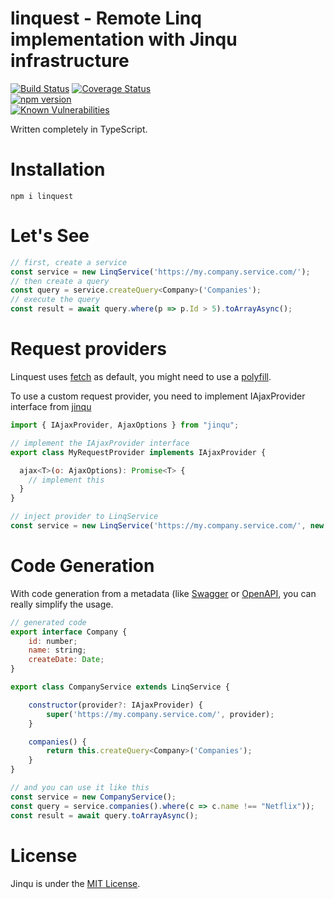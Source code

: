 # linquest - Remote Linq implementation with Jinqu infrastructure

[![Build Status](https://travis-ci.org/jin-qu/linquest.svg?branch=master)](https://travis-ci.org/jin-qu/linquest)
[![Coverage Status](https://coveralls.io/repos/github/jin-qu/linquest/badge.svg?branch=master)](https://coveralls.io/github/jin-qu/linquest?branch=master)	
[![npm version](https://badge.fury.io/js/linquest.svg)](https://badge.fury.io/js/linquest)	
<a href="https://snyk.io/test/npm/linquest"><img src="https://snyk.io/test/npm/linquest/badge.svg" alt="Known Vulnerabilities" data-canonical-src="https://snyk.io/test/npm/linquest" style="max-width:100%;"></a>

Written completely in TypeScript.

# Installation
```
npm i linquest
```

# Let's See

```JavaScript
// first, create a service
const service = new LinqService('https://my.company.service.com/');
// then create a query
const query = service.createQuery<Company>('Companies');
// execute the query
const result = await query.where(p => p.Id > 5).toArrayAsync();
```

# Request providers
Linquest uses [fetch](https://developer.mozilla.org/en-US/docs/Web/API/Fetch_API) as default, you might need to use a [polyfill](https://github.com/github/fetch).

To use a custom request provider, you need to implement IAjaxProvider interface from [jinqu](https://github.com/jin-qu/jinqu/)

```JavaScript
import { IAjaxProvider, AjaxOptions } from "jinqu";

// implement the IAjaxProvider interface
export class MyRequestProvider implements IAjaxProvider {

  ajax<T>(o: AjaxOptions): Promise<T> {
    // implement this
  }
}

// inject provider to LinqService
const service = new LinqService('https://my.company.service.com/', new MyRequestProvider());

```

# Code Generation
With code generation from a metadata (like [Swagger](https://github.com/swagger-api) or [OpenAPI](https://github.com/OAI/OpenAPI-Specification/), you can really simplify the usage.

```JavaScript
// generated code
export interface Company {
    id: number;
    name: string;
    createDate: Date;
}

export class CompanyService extends LinqService {

    constructor(provider?: IAjaxProvider) {
        super('https://my.company.service.com/', provider);
    }

    companies() {
        return this.createQuery<Company>('Companies');
    }
}

// and you can use it like this
const service = new CompanyService();
const query = service.companies().where(c => c.name !== "Netflix"));
const result = await query.toArrayAsync();
```

# License
Jinqu is under the [MIT License](LICENSE).
